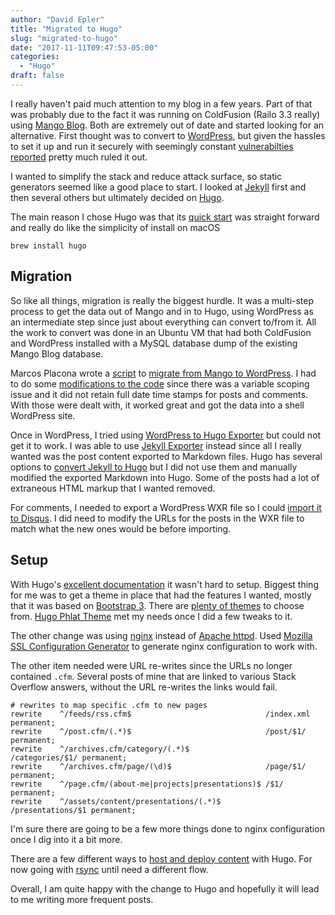 ```yaml
---
author: "David Epler"
title: "Migrated to Hugo"
slug: "migrated-to-hugo"
date: "2017-11-11T09:47:53-05:00"
categories:
  - "Hugo"
draft: false
---
```


I really haven't paid much attention to my blog in a few years. Part of that was probably due to the fact it was running on ColdFusion (Railo 3.3 really) using [Mango Blog](https://www.mangoblog.org/). Both are extremely out of date and started looking for an alternative. First thought was to convert to [WordPress](https://wordpress.org/), but given the hassles to set it up and run it securely with seemingly constant [vulnerabilties reported](https://wpvulndb.com/) pretty much ruled it out.

I wanted to simplify the stack and reduce attack surface, so static generators seemed like a good place to start. I looked at [Jekyll](https://jekyllrb.com/) first and then several others but ultimately decided on [Hugo](https://gohugo.io/).

<!--more-->

The main reason I chose Hugo was that its [quick start](https://gohugo.io/getting-started/quick-start/) was straight forward and really do like the simplicity of install on macOS

```shell
brew install hugo
```


## Migration

So like all things, migration is really the biggest hurdle. It was a multi-step process to get the data out of Mango and in to Hugo, using WordPress as an intermediate step since just about everything can convert to/from it. All the work to convert was done in an Ubuntu VM that had both ColdFusion and WordPress installed with a MySQL database dump of the existing Mango Blog database.

Marcos Placona wrote a [script](https://github.com/mplacona/Mango2Wordpress) to [migrate from Mango to WordPress](https://www.placona.co.uk/317/coldfusion/migrating-mango-blog-to-wordpress/). I had to do some [modifications to the code](https://github.com/mplacona/Mango2Wordpress/pull/4) since there was a variable scoping issue and it did not retain full date time stamps for posts and comments. With those were dealt with, it worked great and got the data into a shell WordPress site.

Once in WordPress, I tried using [WordPress to Hugo Exporter](https://github.com/SchumacherFM/wordpress-to-hugo-exporter) but could not get it to work. I was able to use [Jekyll Exporter](https://wordpress.org/plugins/jekyll-exporter/) instead since all I really wanted was the post content exported to Markdown files. Hugo has several options to [convert Jekyll to Hugo](https://gohugo.io/tools/migrations/#jekyll) but I did not use them and manually modified the exported Markdown into Hugo. Some of the posts had a lot of extraneous HTML markup that I wanted removed.

For comments, I needed to export a WordPress WXR file so I could [import it to Disqus](https://help.disqus.com/customer/portal/articles/466255). I did need to modify the URLs for the posts in the WXR file to match what the new ones would be before importing.

## Setup

With Hugo's [excellent documentation](https://gohugo.io/documentation/) it wasn't hard to setup. Biggest thing for me was to get a theme in place that had the features I wanted, mostly that it was based on [Bootstrap 3](https://getbootstrap.com/docs/3.3/). There are [plenty of themes](https://themes.gohugo.io/) to choose from. [Hugo Phlat Theme](https://themes.gohugo.io/hugo-phlat-theme/) met my needs once I did a few tweaks to it.

The other change was using [nginx](https://nginx.org/) instead of [Apache httpd](https://httpd.apache.org/). Used [Mozilla SSL Configuration Generator](https://mozilla.github.io/server-side-tls/ssl-config-generator/?server=nginx-1.10.1&openssl=1.0.1e&hsts=yes&profile=modern) to generate nginx configuration to work with.

The other item needed were URL re-writes since the URLs no longer contained `.cfm`. Several posts of mine that are linked to various Stack Overflow answers, without the URL re-writes the links would fail.

```nginx
# rewrites to map specific .cfm to new pages
rewrite    ^/feeds/rss.cfm$                              /index.xml permanent;
rewrite    ^/post.cfm/(.*)$                              /post/$1/ permanent;
rewrite    ^/archives.cfm/category/(.*)$                 /categories/$1/ permanent;
rewrite    ^/archives.cfm/page/(\d)$                     /page/$1/ permanent;
rewrite    ^/page.cfm/(about-me|projects|presentations)$ /$1/ permanent;
rewrite    ^/assets/content/presentations/(.*)$          /presentations/$1 permanent;
```

I'm sure there are going to be a few more things done to nginx configuration once I dig into it a bit more.

There are a few different ways to [host and deploy content](https://gohugo.io/hosting-and-deployment/) with Hugo. For now going with [rsync](https://gohugo.io/hosting-and-deployment/deployment-with-rsync/) until need a different flow.

Overall, I am quite happy with the change to Hugo and hopefully it will lead to me writing more frequent posts.
